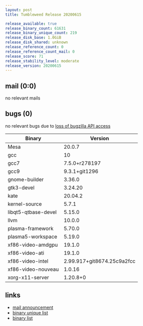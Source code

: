 ```yaml
---
layout: post
title: Tumbleweed Release 20200615

release_available: true
release_binary_count: 61631
release_binary_unique_count: 219
release_disk_base: 1.0GiB
release_disk_shared: unknown
release_reference_count: 0
release_reference_count_mail: 0
release_score: 71
release_stability_level: moderate
release_version: 20200615
---
```


## mail (0:0)

no relevant mails

## bugs (0)

<!--more-->

no relevant bugs due to [loss of bugzilla API access](https://bugzilla.opensuse.org/show_bug.cgi?id=1157722)

Binary | Version
--- | ---
Mesa | 20.0.7
gcc | 10
gcc7 | 7.5.0+r278197
gcc9 | 9.3.1+git1296
gnome-builder | 3.36.0
gtk3-devel | 3.24.20
kate | 20.04.2
kernel-source | 5.7.1
libqt5-qtbase-devel | 5.15.0
llvm | 10.0.0
plasma-framework | 5.70.0
plasma5-workspace | 5.19.0
xf86-video-amdgpu | 19.1.0
xf86-video-ati | 19.1.0
xf86-video-intel | 2.99.917+git8674.25c9a2fcc
xf86-video-nouveau | 1.0.16
xorg-x11-server | 1.20.8+0

## links

- [mail announcement](https://lists.opensuse.org/opensuse-factory/2020-06/msg00203.html)
- [binary unique list](http://download.opensuse.org/history/20200615/rpm.unique.list)
- [binary list](http://download.opensuse.org/history/20200615/rpm.list)
